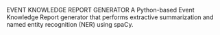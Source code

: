 EVENT KNOWLEDGE REPORT GENERATOR 
A Python-based Event Knowledge Report generator that performs extractive summarization and named entity recognition (NER) using spaCy.
